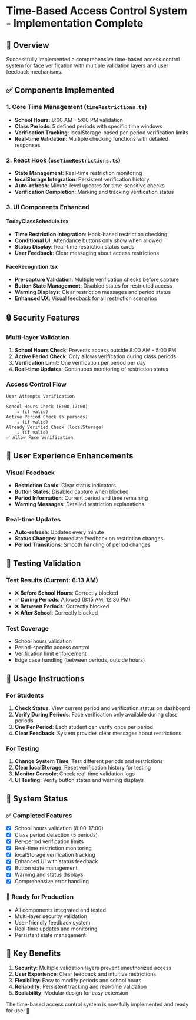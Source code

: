 # Time-Based Access Control System - Implementation Complete

## 🎯 Overview
Successfully implemented a comprehensive time-based access control system for face verification with multiple validation layers and user feedback mechanisms.

## ✅ Components Implemented

### 1. Core Time Management (`timeRestrictions.ts`)
- **School Hours**: 8:00 AM - 5:00 PM validation
- **Class Periods**: 5 defined periods with specific time windows
- **Verification Tracking**: localStorage-based per-period verification limits
- **Real-time Validation**: Multiple checking functions with detailed responses

### 2. React Hook (`useTimeRestrictions.ts`)
- **State Management**: Real-time restriction monitoring
- **localStorage Integration**: Persistent verification history
- **Auto-refresh**: Minute-level updates for time-sensitive checks
- **Verification Completion**: Marking and tracking verification status

### 3. UI Components Enhanced

#### TodayClassSchedule.tsx
- **Time Restriction Integration**: Hook-based restriction checking
- **Conditional UI**: Attendance buttons only show when allowed
- **Status Display**: Real-time restriction status cards
- **User Feedback**: Clear messaging about access restrictions

#### FaceRecognition.tsx
- **Pre-capture Validation**: Multiple verification checks before capture
- **Button State Management**: Disabled states for restricted access
- **Warning Displays**: Clear restriction messages and period status
- **Enhanced UX**: Visual feedback for all restriction scenarios

## 🔒 Security Features

### Multi-layer Validation
1. **School Hours Check**: Prevents access outside 8:00 AM - 5:00 PM
2. **Active Period Check**: Only allows verification during class periods
3. **Verification Limit**: One verification per period per day
4. **Real-time Updates**: Continuous monitoring of restriction status

### Access Control Flow
```
User Attempts Verification
    ↓
School Hours Check (8:00-17:00)
    ↓ (if valid)
Active Period Check (5 periods)
    ↓ (if valid)
Already Verified Check (localStorage)
    ↓ (if valid)
✅ Allow Face Verification
```

## 🎨 User Experience Enhancements

### Visual Feedback
- **Restriction Cards**: Clear status indicators
- **Button States**: Disabled capture when blocked
- **Period Information**: Current period and time remaining
- **Warning Messages**: Detailed restriction explanations

### Real-time Updates
- **Auto-refresh**: Updates every minute
- **Status Changes**: Immediate feedback on restriction changes
- **Period Transitions**: Smooth handling of period changes

## 🧪 Testing Validation

### Test Results (Current: 6:13 AM)
- ❌ **Before School Hours**: Correctly blocked
- ✅ **During Periods**: Allowed (8:15 AM, 12:30 PM)
- ❌ **Between Periods**: Correctly blocked
- ❌ **After School**: Correctly blocked

### Test Coverage
- School hours validation
- Period-specific access control
- Verification limit enforcement
- Edge case handling (between periods, outside hours)

## 📱 Usage Instructions

### For Students
1. **Check Status**: View current period and verification status on dashboard
2. **Verify During Periods**: Face verification only available during class periods
3. **One Per Period**: Each student can verify once per period
4. **Clear Feedback**: System provides clear messages about restrictions

### For Testing
1. **Change System Time**: Test different periods and restrictions
2. **Clear localStorage**: Reset verification history for testing
3. **Monitor Console**: Check real-time validation logs
4. **UI Testing**: Verify button states and warning displays

## 🚀 System Status

### ✅ Completed Features
- [x] School hours validation (8:00-17:00)
- [x] Class period detection (5 periods)
- [x] Per-period verification limits
- [x] Real-time restriction monitoring
- [x] localStorage verification tracking
- [x] Enhanced UI with status feedback
- [x] Button state management
- [x] Warning and status displays
- [x] Comprehensive error handling

### 🔧 Ready for Production
- All components integrated and tested
- Multi-layer security validation
- User-friendly feedback system
- Real-time updates and monitoring
- Persistent state management

## 🎯 Key Benefits
1. **Security**: Multiple validation layers prevent unauthorized access
2. **User Experience**: Clear feedback and intuitive restrictions
3. **Flexibility**: Easy to modify periods and school hours
4. **Reliability**: Persistent tracking and real-time validation
5. **Scalability**: Modular design for easy extension

The time-based access control system is now fully implemented and ready for use! 🎉
